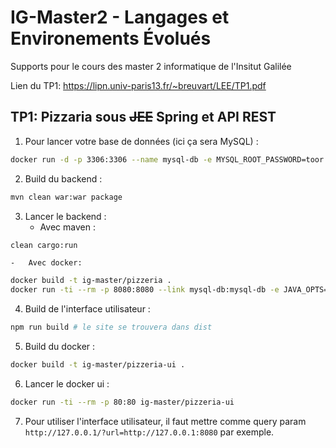# IG-Master2 - Langages et Environements Évolués

Supports pour le cours des master 2 informatique de l'Insitut Galilée

Lien du TP1: <https://lipn.univ-paris13.fr/~breuvart/LEE/TP1.pdf>

## TP1: Pizzaria sous ~~JEE~~ Spring et API REST

1.  Pour lancer votre base de données (ici ça sera MySQL) :

```sh
docker run -d -p 3306:3306 --name mysql-db -e MYSQL_ROOT_PASSWORD=toor -v $(pwd)/initdb:/docker-entrypoint-initdb.d/ mysql:8
```

2.  Build du backend :

```sh
mvn clean war:war package
```

3.  Lancer le backend :
    -   Avec maven :

```sh
clean cargo:run
```

    -   Avec docker:

```sh
docker build -t ig-master/pizzeria .
docker run -ti --rm -p 8080:8080 --link mysql-db:mysql-db -e JAVA_OPTS=-DdataSource.jdbcUrl=mysql://mysql-db:3306/pizzeria ig-master/pizzeria
```

4.  Build de l'interface utilisateur :

```sh
npm run build # le site se trouvera dans dist
```

5.  Build du docker :

```sh
docker build -t ig-master/pizzeria-ui .
```

6.  Lancer le docker ui :

```sh
docker run -ti --rm -p 80:80 ig-master/pizzeria-ui
```

7.  Pour utiliser l'interface utilisateur, il faut mettre comme query param `http://127.0.0.1/?url=http://127.0.0.1:8080` par exemple.
